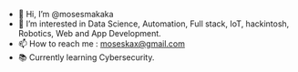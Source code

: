 - 👋 Hi, I’m @mosesmakaka
- 👀 I’m interested in Data Science, Automation, Full stack, IoT, hackintosh, Robotics, Web and App Development.
- 📫 How to reach me : moseskax@gmail.com
- 📚 Currently learning Cybersecurity.
<!---
mosesmakaka/mosesmakaka is a ✨ special ✨ repository because its `README.md` (this file) appears on your GitHub profile.
You can click the Preview link to take a look at your changes.
--->

